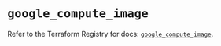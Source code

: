 # `google_compute_image`

Refer to the Terraform Registry for docs: [`google_compute_image`](https://registry.terraform.io/providers/hashicorp/google/5.29.1/docs/resources/compute_image).

